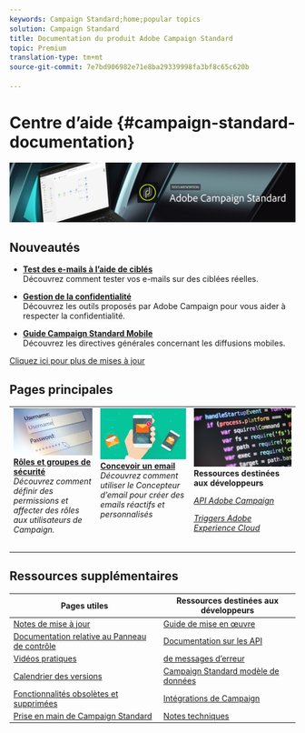 ```yaml
---
keywords: Campaign Standard;home;popular topics
solution: Campaign Standard
title: Documentation du produit Adobe Campaign Standard
topic: Premium
translation-type: tm+mt
source-git-commit: 7e7bd906982e71e8ba29339998fa3bf8c65c620b

---
```



# Centre d’aide {#campaign-standard-documentation}

![](start/using/assets/do-not-localize/banner_acs_doc.jpg)

## Nouveautés

* **[Test des e-mails à l’aide de ciblés](sending/using/testing-messages-using-target.md)**<br/>Découvrez comment tester vos e-mails sur des  ciblées réelles.

* **[Gestion de la confidentialité](https://helpx.adobe.com/campaign/kb/campaign-privacy.html)**<br/>Découvrez les outils proposés par Adobe Campaign pour vous aider à respecter la confidentialité.

* **[Guide Campaign Standard Mobile](https://helpx.adobe.com/campaign/kb/acs-mobile.html)**<br/>Découvrez les directives générales concernant les diffusions mobiles.

[Cliquez ici pour plus de mises à jour](rn/using/documentation-updates.md)

## Pages principales

<table>
<tr>
  <td valign="top">
    <a href="administration/using/about-access-management.md">
      <img alt="Rôles" src="start/using/assets/roles.png"/>
    </a>
    <div>
    <a href="administration/using/about-access-management.md"><strong>Rôles et groupes de sécurité</strong></a>
    </div>
    <em>Découvrez comment définir des permissions et affecter des rôles aux utilisateurs de Campaign.</em>
    <br>
  </td>
  <td valign="top">
    <a href="designing/using/designing-content-in-adobe-campaign.md">
      <img alt="Concepteur" src="start/using/assets/design.png" />
    </a>
    <div>
    <a href="designing/using/designing-content-in-adobe-campaign.md"><strong>Concevoir un email</strong></a>
    </div>
    <em>Découvrez comment utiliser le Concepteur d’email pour créer des emails réactifs et personnalisés</em> <br>
  </td>
  <td valign="top">
       <img alt="Développeurs" src="start/using/assets/dev.png" />
    <div>
    <strong>Ressources destinées aux développeurs</strong>
    </div>
    <p><em><a href="api/using/about-campaign-standard-apis.md">API Adobe Campaign</a></em></p>
    <p><em><a href="integrating/using/about-adobe-experience-cloud-triggers.md">Triggers Adobe Experience Cloud</a></em></p>
    <br>
  </td>
</tr>
</table>

## Ressources supplémentaires

| Pages utiles | Ressources destinées aux développeurs |
|---|---|
| [Notes de mise à jour](rn/using/release-notes.md) | [Guide de mise en œuvre](https://helpx.adobe.com/campaign/kb/campaign-standard-implementation-guide.html) |
| [Documentation relative au Panneau de contrôle](https://docs.adobe.com/content/help/en/control-panel/using/control-panel-home.html) | [Documentation sur les API](api/using/about-campaign-standard-apis.md) |
| [Vidéos pratiques](https://docs.adobe.com/content/help/en/campaign-learn/campaign-standard-tutorials/overview.html) | [de messages d’erreur](https://docs.adobe.com/content/help/en/campaign-classic/technicalresources/error_messages/error_codes.html) |
| [Calendrier des versions](https://helpx.adobe.com/campaign/kb/acs-release-planning.html) | [Campaign Standard modèle de données](developing/using/datamodel-introduction.md) |
| [Fonctionnalités obsolètes et supprimées](https://helpx.adobe.com/campaign/kb/acs-deprecated-and-removed-features.html) | [Intégrations de Campaign](integrating/using/about-campaign-integrations.md) |
| [Prise en main de Campaign Standard](start/using/campaign-orchestration.md) | [Notes techniques](https://helpx.adobe.com/campaign/kb/acs-article-list.html) |
